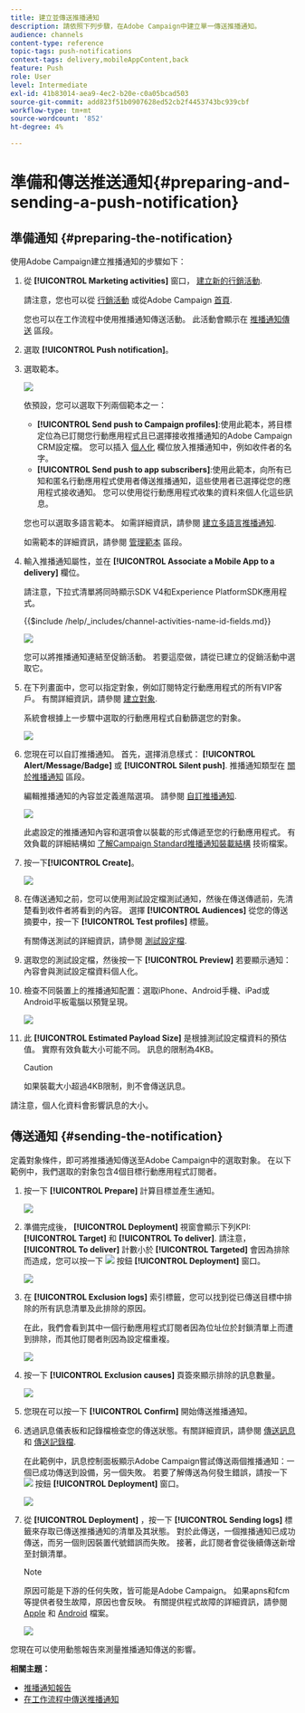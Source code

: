 ```yaml
---
title: 建立並傳送推播通知
description: 請依照下列步驟，在Adobe Campaign中建立單一傳送推播通知。
audience: channels
content-type: reference
topic-tags: push-notifications
context-tags: delivery,mobileAppContent,back
feature: Push
role: User
level: Intermediate
exl-id: 41b83014-aea9-4ec2-b20e-c0a05bcad503
source-git-commit: add823f51b0907628ed52cb2f4453743bc939cbf
workflow-type: tm+mt
source-wordcount: '852'
ht-degree: 4%

---
```


# 準備和傳送推送通知{#preparing-and-sending-a-push-notification}

## 準備通知 {#preparing-the-notification}

使用Adobe Campaign建立推播通知的步驟如下：

1. 從 **[!UICONTROL Marketing activities]** 窗口， [建立新的行銷活動](../../start/using/marketing-activities.md#creating-a-marketing-activity).

   請注意，您也可以從 [行銷活動](../../start/using/marketing-activities.md#creating-a-marketing-activity) 或從Adobe Campaign [首頁](../../start/using/interface-description.md#home-page).

   您也可以在工作流程中使用推播通知傳送活動。 此活動會顯示在 [推播通知傳送](../../automating/using/push-notification-delivery.md) 區段。

1. 選取 **[!UICONTROL Push notification]**。
1. 選取範本。

   ![](assets/push_notif_type.png)

   依預設，您可以選取下列兩個範本之一：

   * **[!UICONTROL Send push to Campaign profiles]**:使用此範本，將目標定位為已訂閱您行動應用程式且已選擇接收推播通知的Adobe Campaign CRM設定檔。 您可以插入 [個人化](../../designing/using/personalization.md#inserting-a-personalization-field) 欄位放入推播通知中，例如收件者的名字。
   * **[!UICONTROL Send push to app subscribers]**:使用此範本，向所有已知和匿名行動應用程式使用者傳送推播通知，這些使用者已選擇從您的應用程式接收通知。 您可以使用從行動應用程式收集的資料來個人化這些訊息。

   您也可以選取多語言範本。 如需詳細資訊，請參閱 [建立多語言推播通知](../../channels/using/creating-a-multilingual-push-notification.md).

   如需範本的詳細資訊，請參閱 [管理範本](../../start/using/marketing-activity-templates.md) 區段。

1. 輸入推播通知屬性，並在 **[!UICONTROL Associate a Mobile App to a delivery]** 欄位。

   請注意，下拉式清單將同時顯示SDK V4和Experience PlatformSDK應用程式。

   {{$include /help/_includes/channel-activities-name-id-fields.md}}

   ![](assets/push_notif_properties.png)

   您可以將推播通知連結至促銷活動。 若要這麼做，請從已建立的促銷活動中選取它。

1. 在下列畫面中，您可以指定對象，例如訂閱特定行動應用程式的所有VIP客戶。 有關詳細資訊，請參閱 [建立對象](../../audiences/using/creating-audiences.md).

   系統會根據上一步驟中選取的行動應用程式自動篩選您的對象。

   ![](assets/push_notif_audience.png)

1. 您現在可以自訂推播通知。 首先，選擇消息樣式： **[!UICONTROL Alert/Message/Badge]** 或 **[!UICONTROL Silent push]**. 推播通知類型在 [關於推播通知](../../channels/using/about-push-notifications.md) 區段。

   編輯推播通知的內容並定義進階選項。 請參閱 [自訂推播通知](../../channels/using/customizing-a-push-notification.md).

   ![](assets/push_notif_content.png)

   此處設定的推播通知內容和選項會以裝載的形式傳遞至您的行動應用程式。 有效負載的詳細結構如 [了解Campaign Standard推播通知裝載結構](../../administration/using/push-payload.md) 技術檔案。

1. 按一下&#x200B;**[!UICONTROL Create]**。

   ![](assets/push_notif_content_2.png)

1. 在傳送通知之前，您可以使用測試設定檔測試通知，然後在傳送傳遞前，先清楚看到收件者將看到的內容。 選擇 **[!UICONTROL Audiences]** 從您的傳送摘要中，按一下 **[!UICONTROL Test profiles]** 標籤。

   有關傳送測試的詳細資訊，請參閱 [測試設定檔](../../sending/using/sending-proofs.md).

1. 選取您的測試設定檔，然後按一下 **[!UICONTROL Preview]** 若要顯示通知：內容會與測試設定檔資料個人化。
1. 檢查不同裝置上的推播通知配置：選取iPhone、Android手機、iPad或Android平板電腦以預覽呈現。

   ![](assets/push_notif_preview.png)

1. 此 **[!UICONTROL Estimated Payload Size]** 是根據測試設定檔資料的預估值。 實際有效負載大小可能不同。 訊息的限制為4KB。

   >[!CAUTION]
   >
   >如果裝載大小超過4KB限制，則不會傳送訊息。

請注意，個人化資料會影響訊息的大小。

## 傳送通知 {#sending-the-notification}

定義對象條件，即可將推播通知傳送至Adobe Campaign中的選取對象。 在以下範例中，我們選取的對象包含4個目標行動應用程式訂閱者。

1. 按一下 **[!UICONTROL Prepare]** 計算目標並產生通知。

   ![](assets/push_send_1.png)

1. 準備完成後， **[!UICONTROL Deployment]** 視窗會顯示下列KPI: **[!UICONTROL Target]** 和 **[!UICONTROL To deliver]**. 請注意， **[!UICONTROL To deliver]** 計數小於 **[!UICONTROL Targeted]** 會因為排除而造成，您可以按一下 ![](assets/lp_link_properties.png) 按鈕 **[!UICONTROL Deployment]** 窗口。

   ![](assets/push_send_2.png)

1. 在 **[!UICONTROL Exclusion logs]** 索引標籤，您可以找到從已傳送目標中排除的所有訊息清單及此排除的原因。

   在此，我們會看到其中一個行動應用程式訂閱者因為位址位於封鎖清單上而遭到排除，而其他訂閱者則因為設定檔重複。

   ![](assets/push_send_5.png)

1. 按一下 **[!UICONTROL Exclusion causes]** 頁簽來顯示排除的訊息數量。

   ![](assets/push_send_7.png)

1. 您現在可以按一下 **[!UICONTROL Confirm]** 開始傳送推播通知。
1. 透過訊息儀表板和記錄檔檢查您的傳送狀態。有關詳細資訊，請參閱 [傳送訊息](../../sending/using/confirming-the-send.md) 和 [傳送記錄檔](../../sending/using/monitoring-a-delivery.md#delivery-logs).

   在此範例中，訊息控制面板顯示Adobe Campaign嘗試傳送兩個推播通知：一個已成功傳送到設備，另一個失敗。 若要了解傳送為何發生錯誤，請按一下 ![](assets/lp_link_properties.png) 按鈕 **[!UICONTROL Deployment]** 窗口。

   ![](assets/push_send_4.png)

1. 從 **[!UICONTROL Deployment]** ，按一下 **[!UICONTROL Sending logs]** 標籤來存取已傳送推播通知的清單及其狀態。 對於此傳送，一個推播通知已成功傳送，而另一個則因裝置代號錯誤而失敗。 接著，此訂閱者會從後續傳送新增至封鎖清單。

   >[!NOTE]
   >
   >原因可能是下游的任何失敗，皆可能是Adobe Campaign。 如果apns和fcm等提供者發生故障，原因也會反映。 有關提供程式故障的詳細資訊，請參閱 [Apple](https://developer.apple.com/library/content/documentation/NetworkingInternet/Conceptual/RemoteNotificationsPG/CommunicatingwithAPNs.html) 和 [Android](https://firebase.google.com/docs/cloud-messaging/http-server-ref) 檔案。

   ![](assets/push_send_6.png)

您現在可以使用動態報告來測量推播通知傳送的影響。

**相關主題：**

* [推播通知報告](../../reporting/using/push-notification-report.md)
* [在工作流程中傳送推播通知](../../automating/using/push-notification-delivery.md)
